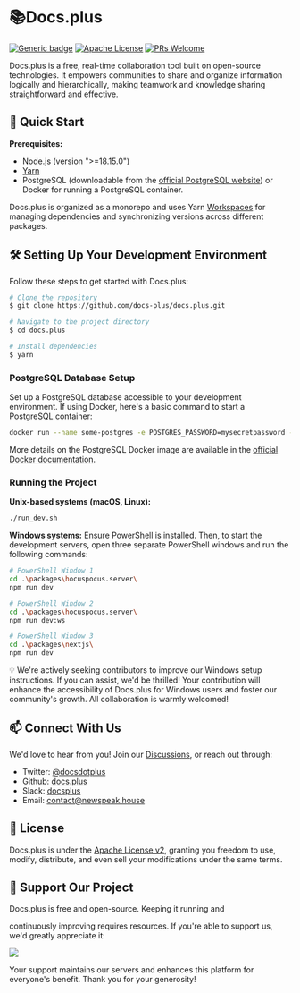 # 📚Docs.plus

[![Generic badge](https://img.shields.io/badge/version-2.0.0-green.svg)](https://docs.plus)
[![Apache License](https://img.shields.io/badge/License-Apache-blue.svg)](http://www.apache.org/licenses/LICENSE-2.0.html)
[![PRs Welcome](https://img.shields.io/badge/PRs-welcome-green.svg)](https://github.com/docs-plus/docs.plus/pulls)

Docs.plus is a free, real-time collaboration tool built on open-source technologies. It empowers communities to share and organize information logically and hierarchically, making teamwork and knowledge sharing straightforward and effective.

## 🚀 Quick Start

**Prerequisites:**

- Node.js (version ">=18.15.0")
- [Yarn](https://yarnpkg.com/getting-started/install)
- PostgreSQL (downloadable from the [official PostgreSQL website](https://www.postgresql.org/download/)) or Docker for running a PostgreSQL container.

Docs.plus is organized as a monorepo and uses Yarn [Workspaces](<https://yarnpkg.com/features/workspaces/#gatsby-focus-wrapper>) for managing dependencies and synchronizing versions across different packages.

## 🛠 Setting Up Your Development Environment

Follow these steps to get started with Docs.plus:

```bash
# Clone the repository
$ git clone https://github.com/docs-plus/docs.plus.git

# Navigate to the project directory
$ cd docs.plus

# Install dependencies
$ yarn
```

### PostgreSQL Database Setup

Set up a PostgreSQL database accessible to your development environment. If using Docker, here's a basic command to start a PostgreSQL container:

```bash
docker run --name some-postgres -e POSTGRES_PASSWORD=mysecretpassword -d postgres
```

More details on the PostgreSQL Docker image are available in the [official Docker documentation](https://docs.docker.com/samples/postgres/).

### Running the Project

**Unix-based systems (macOS, Linux):**

```bash
./run_dev.sh
```

**Windows systems:**
Ensure PowerShell is installed. Then, to start the development servers, open three separate PowerShell windows and run the following commands:

```bash
# PowerShell Window 1
cd .\packages\hocuspocus.server\
npm run dev

# PowerShell Window 2
cd .\packages\hocuspocus.server\
npm run dev:ws

# PowerShell Window 3
cd .\packages\nextjs\
npm run dev
```

💡 We're actively seeking contributors to improve our Windows setup instructions. If you can assist, we'd be thrilled! Your contribution will enhance the accessibility of Docs.plus for Windows users and foster our community's growth. All collaboration is warmly welcomed!

## 📫 Connect With Us

We'd love to hear from you! Join our [Discussions](https://github.com/docs-plus/docs.plus/discussions), or reach out through:

- Twitter: [@docsdotplus](https://twitter.com/docsdotplus)
- Github: [docs.plus](https://github.com/nwspk/docs.plus)
- Slack: [docsplus](docsplus.slack.com)
- Email: [contact@newspeak.house](mailto:contact@newspeak.house)

## 📜 License

Docs.plus is under the [Apache License v2](http://www.apache.org/licenses/LICENSE-2.0.html), granting you freedom to use, modify, distribute, and even sell your modifications under the same terms.

## 🙏 Support Our Project

Docs.plus is free and open-source. Keeping it running and

 continuously improving requires resources. If you're able to support us, we'd greatly appreciate it:

<a href="https://patreon.com/docsplus"><img src="https://img.shields.io/endpoint.svg?url=https%3A%2F%2Fshieldsio-patreon.vercel.app%2Fapi%3Fusername%3Ddocsplus%26type%3Dpatrons&style=for-the-badge" /> </a>

Your support maintains our servers and enhances this platform for everyone's benefit. Thank you for your generosity!
